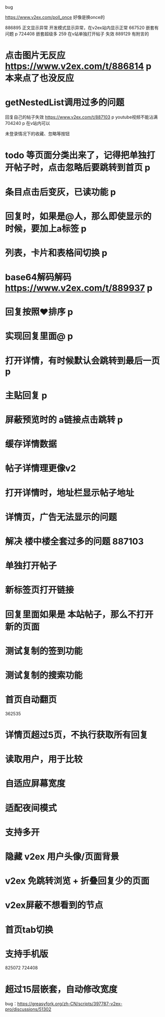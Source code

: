 bug

https://www.v2ex.com/poll_once 好像是换once的

886895 正文显示异常 开发模式显示异常，在v2ex站内显示正常
667520 嵌套有问题 p
724408 嵌套超级多 259 在v站单独打开帖子 失效
889129 有附言的

# 点击图片无反应 https://www.v2ex.com/t/886814 p 本来点了也没反应
# getNestedList调用过多的问题

回复自己的帖子失效 https://www.v2ex.com/t/887103 p
youtube视频不能沾满 704240 p 在v站内可以

未登录情况下的收藏、忽略等按钮
# todo 等页面分类出来了，记得把单独打开帖子时，点击忽略后要跳转到首页 p
# 条目点击后变灰，已读功能 p
# 回复时，如果是@人，那么即使显示的时候，要加上a标签 p
# 列表，卡片和表格间切换 p
# base64解码解码 https://www.v2ex.com/t/889937 p
# 回复按照❤️排序 p
# 实现回复里面@ p
# 打开详情，有时候默认会跳转到最后一页 p 
# 主贴回复 p
# 屏蔽预览时的 a链接点击跳转 p

# 缓存详情数据
# 帖子详情理更像v2
# 打开详情时，地址栏显示帖子地址
# 详情页，广告无法显示的问题

# 解决 楼中楼全套过多的问题 887103

# 单独打开帖子


# 新标签页打开链接

# 回复里面如果是 本站帖子，那么不打开新的页面

# 测试复制的签到功能

# 测试复制的搜索功能

# 首页自动翻页

362535

# 详情页超过5页，不执行获取所有回复

# 读取用户，用于比较

# 自适应屏幕宽度

# 适配夜间模式

# 支持多开

# 隐藏 v2ex 用户头像/页面背景

# v2ex 免跳转浏览 + 折叠回复少的页面

# v2ex屏蔽不想看到的节点

# 首页tab切换

# 支持手机版

825072
724408

# 超过15层嵌套，自动修改宽度

bug：https://greasyfork.org/zh-CN/scripts/397787-v2ex-pro/discussions/51302
